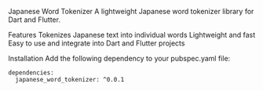 <!--
This README describes the package. If you publish this package to pub.dev,
this README's contents appear on the landing page for your package.

For information about how to write a good package README, see the guide for
[writing package pages](https://dart.dev/guides/libraries/writing-package-pages).

For general information about developing packages, see the Dart guide for
[creating packages](https://dart.dev/guides/libraries/create-library-packages)
and the Flutter guide for
[developing packages and plugins](https://flutter.dev/developing-packages).
-->

Japanese Word Tokenizer
A lightweight Japanese word tokenizer library for Dart and Flutter.

Features
Tokenizes Japanese text into individual words
Lightweight and fast
Easy to use and integrate into Dart and Flutter projects

Installation
Add the following dependency to your pubspec.yaml file:

```
dependencies:
  japanese_word_tokenizer: ^0.0.1
```